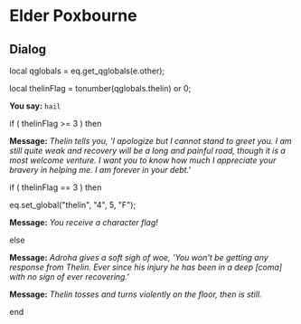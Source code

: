 # Elder Poxbourne


## Dialog

local qglobals = eq.get_qglobals(e.other);

local thelinFlag = tonumber(qglobals.thelin) or 0;


**You say:** `hail`



if ( thelinFlag >= 3 ) then



**Message:** <span class="text-warning">*Thelin tells you, 'I apologize but I cannot stand to greet you. I am still quite weak and recovery will be a long and painful road, though it is a most welcome venture. I want you to know how much I appreciate your bravery in helping me. I am forever in your debt.'*</span>



if ( thelinFlag == 3 ) then




eq.set_global("thelin", "4", 5, "F");





**Message:** <span class="text-warning">*You receive a character flag!*</span>


else



**Message:** <span class="text-warning">*Adroha gives a soft sigh of woe, 'You won't be getting any response from Thelin.  Ever since his injury he has been in a deep [coma] with no sign of ever recovering.'*</span>



**Message:** <span class="text-warning">*Thelin tosses and turns violently on the floor, then is still.*</span>

end
